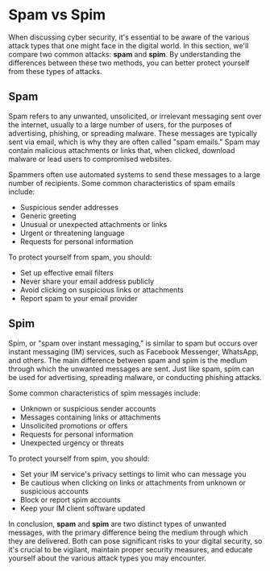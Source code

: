 # Spam vs Spim

When discussing cyber security, it's essential to be aware of the various attack types that one might face in the digital world. In this section, we'll compare two common attacks: **spam** and **spim**. By understanding the differences between these two methods, you can better protect yourself from these types of attacks.

## Spam

Spam refers to any unwanted, unsolicited, or irrelevant messaging sent over the internet, usually to a large number of users, for the purposes of advertising, phishing, or spreading malware. These messages are typically sent via email, which is why they are often called "spam emails." Spam may contain malicious attachments or links that, when clicked, download malware or lead users to compromised websites.

Spammers often use automated systems to send these messages to a large number of recipients. Some common characteristics of spam emails include:

- Suspicious sender addresses
- Generic greeting
- Unusual or unexpected attachments or links
- Urgent or threatening language
- Requests for personal information

To protect yourself from spam, you should:

- Set up effective email filters
- Never share your email address publicly
- Avoid clicking on suspicious links or attachments
- Report spam to your email provider

## Spim

Spim, or "spam over instant messaging," is similar to spam but occurs over instant messaging (IM) services, such as Facebook Messenger, WhatsApp, and others. The main difference between spam and spim is the medium through which the unwanted messages are sent. Just like spam, spim can be used for advertising, spreading malware, or conducting phishing attacks.

Some common characteristics of spim messages include:

- Unknown or suspicious sender accounts
- Messages containing links or attachments
- Unsolicited promotions or offers
- Requests for personal information
- Unexpected urgency or threats

To protect yourself from spim, you should:

- Set your IM service's privacy settings to limit who can message you
- Be cautious when clicking on links or attachments from unknown or suspicious accounts
- Block or report spim accounts
- Keep your IM client software updated

In conclusion, **spam** and **spim** are two distinct types of unwanted messages, with the primary difference being the medium through which they are delivered. Both can pose significant risks to your digital security, so it's crucial to be vigilant, maintain proper security measures, and educate yourself about the various attack types you may encounter.
